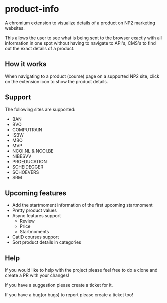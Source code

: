 # product-info

A chromium extension to visualize details of a product on NP2 marketing websites.

This allows the user to see what is being sent to the browser exactly with all information in one spot without having to navigate to API's, CMS's to find out the exact details of a product.

## How it works

When navigating to a product (course) page on a supported NP2 site, click on the extension icon to show the product details.

## Support

The following sites are supported:

-   BAN
-   BVO
-   COMPUTRAIN
-   ISBW
-   MBO
-   MVP
-   NCOI.NL & NCOI.BE
-   NIBESVV
-   PROEDUCATION
-   SCHEIDEGGER
-   SCHOEVERS
-   SRM

## Upcoming features

-   Add the startmoment information of the first upcoming startmoment
-   Pretty product values
-   Async features support
    -   Review
    -   Price
    -   Startmoments
-   CatID courses support
-   Sort product details in categories

## Help

If you would like to help with the project please feel free to do a clone and create a PR with your changes!

If you have a suggestion please create a ticket for it.

If you have a bug(or bugs) to report please create a ticket too!
